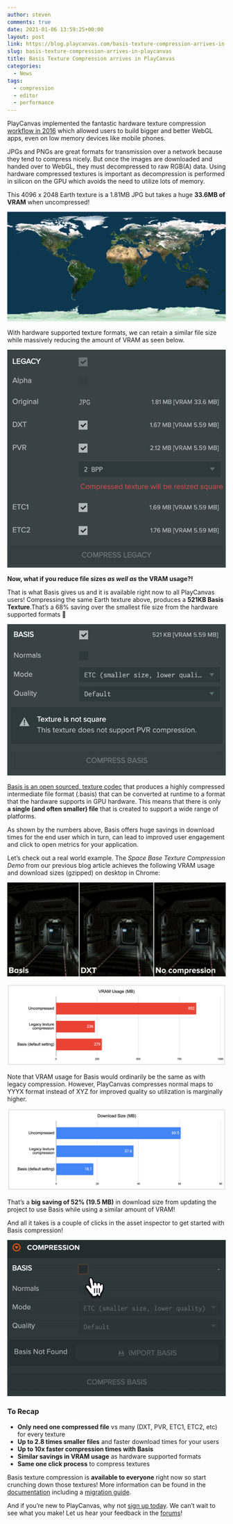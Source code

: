 ```yaml
---
author: steven
comments: true
date: 2021-01-06 13:59:25+00:00
layout: post
link: https://blog.playcanvas.com/basis-texture-compression-arrives-in-playcanvas/
slug: basis-texture-compression-arrives-in-playcanvas
title: Basis Texture Compression arrives in PlayCanvas
categories:
  - News
tags:
  - compression
  - editor
  - performance
---
```


PlayCanvas implemented the fantastic hardware texture compression [workflow in 2016](https://blog.playcanvas.com/webgl-texture-compression-made-easy/#more-2426) which allowed users to build bigger and better WebGL apps, even on low memory devices like mobile phones.

JPGs and PNGs are great formats for transmission over a network because they tend to compress nicely. But once the images are downloaded and handed over to WebGL, they must decompressed to raw RGB(A) data. Using hardware compressed textures is important as decompression is performed in silicon on the GPU which avoids the need to utilize lots of memory.

This 4096 x 2048 Earth texture is a 1.81MB JPG but takes a huge **33.6MB of VRAM** when uncompressed!

![Earth Texture](/assets/media/texture-earth.jpg)

With hardware supported texture formats, we can retain a similar file size while massively reducing the amount of VRAM as seen below.

![Legacy Texture Compression](/assets/media/editor-legacy-texture-compression.png)

**Now, what if you reduce file sizes _as well as_ the VRAM usage?!**

That is what Basis gives us and it is available right now to all PlayCanvas users! Compressing the same Earth texture above, produces a **521KB Basis Texture**.That’s a 68% saving over the smallest file size from the hardware supported formats 💪

![Basis Texture Compression](/assets/media/editor-basis-texture-compression.png)

[Basis is an open sourced, texture codec](https://github.com/BinomialLLC/basis_universal) that produces a highly compressed intermediate file format (.basis) that can be converted at runtime to a format that the hardware supports in GPU hardware. This means that there is only **a single (and often smaller) file** that is created to support a wide range of platforms.

As shown by the numbers above, Basis offers huge savings in download times for the end user which in turn, can lead to improved user engagement and click to open metrics for your application.

Let’s check out a real world example. The _Space Base Texture Compression Demo_ from our previous blog article achieves the following VRAM usage and download sizes (gzipped) on desktop in Chrome:

![Texture Compression Comparison](/assets/media/texture-compression-comparison.jpg)

![Texture VRAM Usage](/assets/media/texture-vram-usage.png)

Note that VRAM usage for Basis would ordinarily be the same as with legacy compression. However, PlayCanvas compresses normal maps to YYYX format instead of XYZ for improved quality so utilization is marginally higher.

![Texture Download Size](/assets/media/texture-download-size.png)

That’s a **big saving of 52% (19.5 MB)** in download size from updating the project to use Basis while using a similar amount of VRAM!

And all it takes is a couple of clicks in the asset inspector to get started with Basis compression!

![Enable Basis](/assets/media/editor-enable-basis.gif)

### To Recap

- **Only need one compressed file** vs many (DXT, PVR, ETC1, ETC2, etc) for every texture
- **Up to 2.8 times smaller files** and faster download times for your users
- **Up to 10x faster compression times with Basis**
- **Similar savings in VRAM usage** as hardware supported formats
- **Same one click process** to compress textures

Basis texture compression is **available to everyone** right now so start crunching down those textures! More information can be found in the [documentation](https://developer.playcanvas.com/user-manual/assets/textures/texture-compression/) including a [migration guide](https://developer.playcanvas.com/user-manual/assets/textures/texture-compression/#migrating-from-legacy-to-basis-texture-compression).

And if you’re new to PlayCanvas, why not [sign up today](https://playcanvas.com/). We can’t wait to see what you make! Let us hear your feedback in the [forums](https://forum.playcanvas.com/)!

